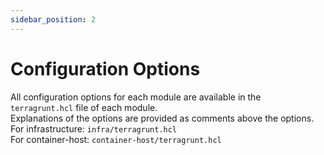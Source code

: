 ```yaml
---
sidebar_position: 2
---
```

# Configuration Options
All configuration options for each module are available in the `terragrunt.hcl` file of each module.  
Explanations of the options are provided as comments above the options.  
For infrastructure:  `infra/terragrunt.hcl`  
For container-host:  `container-host/terragrunt.hcl`  
